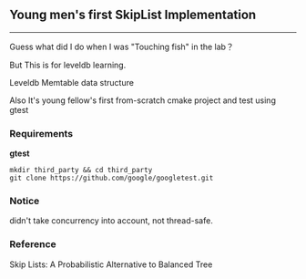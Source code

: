 ## Young men's first SkipList Implementation

----

Guess what did I do when I was "Touching fish" in the lab？

But This is for leveldb learning.

Leveldb Memtable data structure

Also It's young fellow's first from-scratch cmake project and
test using gtest

### Requirements
**gtest**
```shell
mkdir third_party && cd third_party
git clone https://github.com/google/googletest.git  
```
### Notice
didn't take concurrency into account, not thread-safe.

### Reference
Skip Lists: A Probabilistic Alternative to Balanced Tree
